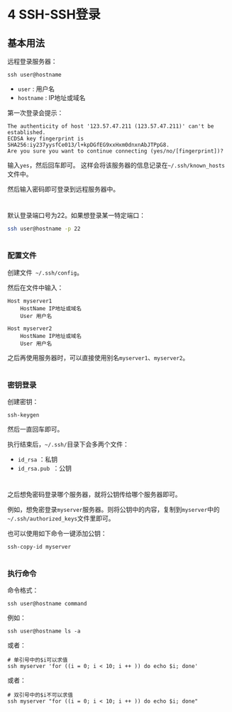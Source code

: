# 4 SSH-SSH登录

## 基本用法

远程登录服务器：

```shell
ssh user@hostname
```

* `user` : 用户名
* `hostname` : IP地址或域名

第一次登录会提示：

```shell
The authenticity of host '123.57.47.211 (123.57.47.211)' can't be established.
ECDSA key fingerprint is SHA256:iy237yysfCe013/l+kpDGfEG9xxHxm0dnxnAbJTPpG8.
Are you sure you want to continue connecting (yes/no/[fingerprint])?
```

输入`yes`，然后回车即可。
这样会将该服务器的信息记录在`~/.ssh/known_hosts`文件中。

然后输入密码即可登录到远程服务器中。

#  

默认登录端口号为22。如果想登录某一特定端口：

```sh
ssh user@hostname -p 22
```

#  



### 配置文件

创建文件` ~/.ssh/config`。

然后在文件中输入：

```shell
Host myserver1
    HostName IP地址或域名
    User 用户名

Host myserver2
    HostName IP地址或域名
    User 用户名
```

之后再使用服务器时，可以直接使用别名`myserver1`、`myserver2`。

#  

### 密钥登录

创建密钥：

```shell
ssh-keygen
```

然后一直回车即可。

执行结束后，`~/.ssh/`目录下会多两个文件：

* `id_rsa` ：私钥
* `id_rsa.pub `：公钥

#  

之后想免密码登录哪个服务器，就将公钥传给哪个服务器即可。

例如，想免密登录`myserver`服务器。则将公钥中的内容，复制到`myserver`中的`~/.ssh/authorized_keys`文件里即可。

也可以使用如下命令一键添加公钥：

```shell
ssh-copy-id myserver
```

#  

### 执行命令

命令格式：

```shell
ssh user@hostname command
```

例如：

```shell
ssh user@hostname ls -a
```

或者：

```shell
# 单引号中的$i可以求值
ssh myserver 'for ((i = 0; i < 10; i ++ )) do echo $i; done'
```

或者：

```shell
# 双引号中的$i不可以求值
ssh myserver "for ((i = 0; i < 10; i ++ )) do echo $i; done"
```

